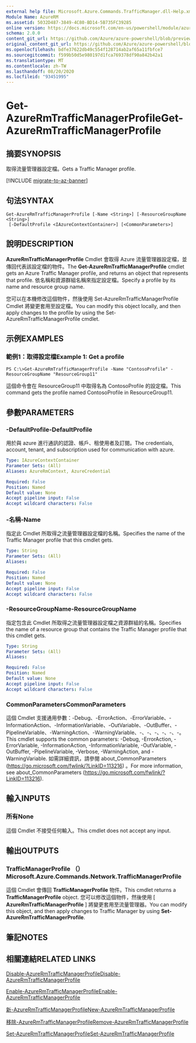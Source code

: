 ```yaml
---
external help file: Microsoft.Azure.Commands.TrafficManager.dll-Help.xml
Module Name: AzureRM
ms.assetid: 5032D487-3849-4C80-BD14-5B735FC39285
online version: https://docs.microsoft.com/en-us/powershell/module/azurerm.trafficmanager/get-azurermtrafficmanagerprofile
schema: 2.0.0
content_git_url: https://github.com/Azure/azure-powershell/blob/preview/src/ResourceManager/TrafficManager/Commands.TrafficManager2/help/Get-AzureRmTrafficManagerProfile.md
original_content_git_url: https://github.com/Azure/azure-powershell/blob/preview/src/ResourceManager/TrafficManager/Commands.TrafficManager2/help/Get-AzureRmTrafficManagerProfile.md
ms.openlocfilehash: bdfe37622db49c554f128714ab2af65a11fbfce7
ms.sourcegitcommit: f599b50d5e980197d1fca769378df90a842b42a1
ms.translationtype: MT
ms.contentlocale: zh-TW
ms.lasthandoff: 08/20/2020
ms.locfileid: "93451995"
---
```

# <span data-ttu-id="471ca-101">Get-AzureRmTrafficManagerProfile</span><span class="sxs-lookup"><span data-stu-id="471ca-101">Get-AzureRmTrafficManagerProfile</span></span>

## <span data-ttu-id="471ca-102">摘要</span><span class="sxs-lookup"><span data-stu-id="471ca-102">SYNOPSIS</span></span>
<span data-ttu-id="471ca-103">取得流量管理器設定檔。</span><span class="sxs-lookup"><span data-stu-id="471ca-103">Gets a Traffic Manager profile.</span></span>

[!INCLUDE [migrate-to-az-banner](../../includes/migrate-to-az-banner.md)]

## <span data-ttu-id="471ca-104">句法</span><span class="sxs-lookup"><span data-stu-id="471ca-104">SYNTAX</span></span>

```
Get-AzureRmTrafficManagerProfile [-Name <String>] [-ResourceGroupName <String>]
 [-DefaultProfile <IAzureContextContainer>] [<CommonParameters>]
```

## <span data-ttu-id="471ca-105">說明</span><span class="sxs-lookup"><span data-stu-id="471ca-105">DESCRIPTION</span></span>
<span data-ttu-id="471ca-106">**AzureRmTrafficManagerProfile** Cmdlet 會取得 Azure 流量管理器設定檔，並傳回代表該設定檔的物件。</span><span class="sxs-lookup"><span data-stu-id="471ca-106">The **Get-AzureRmTrafficManagerProfile** cmdlet gets an Azure Traffic Manager profile, and returns an object that represents that profile.</span></span>
<span data-ttu-id="471ca-107">依名稱和資源群組名稱來指定設定檔。</span><span class="sxs-lookup"><span data-stu-id="471ca-107">Specify a profile by its name and resource group name.</span></span>

<span data-ttu-id="471ca-108">您可以在本機修改這個物件，然後使用 Set-AzureRmTrafficManagerProfile Cmdlet 將變更套用至設定檔。</span><span class="sxs-lookup"><span data-stu-id="471ca-108">You can modify this object locally, and then apply changes to the profile by using the Set-AzureRmTrafficManagerProfile cmdlet.</span></span>

## <span data-ttu-id="471ca-109">示例</span><span class="sxs-lookup"><span data-stu-id="471ca-109">EXAMPLES</span></span>

### <span data-ttu-id="471ca-110">範例1：取得設定檔</span><span class="sxs-lookup"><span data-stu-id="471ca-110">Example 1: Get a profile</span></span>
```
PS C:\>Get-AzureRmTrafficManagerProfile -Name "ContosoProfile" -ResourceGroupName "ResourceGroup11"
```

<span data-ttu-id="471ca-111">這個命令會在 ResourceGroup11 中取得名為 ContosoProfile 的設定檔。</span><span class="sxs-lookup"><span data-stu-id="471ca-111">This command gets the profile named ContosoProfile in ResourceGroup11.</span></span>

## <span data-ttu-id="471ca-112">參數</span><span class="sxs-lookup"><span data-stu-id="471ca-112">PARAMETERS</span></span>

### <span data-ttu-id="471ca-113">-DefaultProfile</span><span class="sxs-lookup"><span data-stu-id="471ca-113">-DefaultProfile</span></span>
<span data-ttu-id="471ca-114">用於與 azure 進行通訊的認證、帳戶、租使用者及訂閱。</span><span class="sxs-lookup"><span data-stu-id="471ca-114">The credentials, account, tenant, and subscription used for communication with azure.</span></span>

```yaml
Type: IAzureContextContainer
Parameter Sets: (All)
Aliases: AzureRmContext, AzureCredential

Required: False
Position: Named
Default value: None
Accept pipeline input: False
Accept wildcard characters: False
```

### <span data-ttu-id="471ca-115">-名稱</span><span class="sxs-lookup"><span data-stu-id="471ca-115">-Name</span></span>
<span data-ttu-id="471ca-116">指定此 Cmdlet 所取得之流量管理器設定檔的名稱。</span><span class="sxs-lookup"><span data-stu-id="471ca-116">Specifies the name of the Traffic Manager profile that this cmdlet gets.</span></span>

```yaml
Type: String
Parameter Sets: (All)
Aliases: 

Required: False
Position: Named
Default value: None
Accept pipeline input: False
Accept wildcard characters: False
```

### <span data-ttu-id="471ca-117">-ResourceGroupName</span><span class="sxs-lookup"><span data-stu-id="471ca-117">-ResourceGroupName</span></span>
<span data-ttu-id="471ca-118">指定包含此 Cmdlet 所取得之流量管理器設定檔之資源群組的名稱。</span><span class="sxs-lookup"><span data-stu-id="471ca-118">Specifies the name of a resource group that contains the Traffic Manager profile that this cmdlet gets.</span></span>

```yaml
Type: String
Parameter Sets: (All)
Aliases: 

Required: False
Position: Named
Default value: None
Accept pipeline input: False
Accept wildcard characters: False
```

### <span data-ttu-id="471ca-119">CommonParameters</span><span class="sxs-lookup"><span data-stu-id="471ca-119">CommonParameters</span></span>
<span data-ttu-id="471ca-120">這個 Cmdlet 支援通用參數：-Debug、-ErrorAction、-ErrorVariable、-InformationAction、-InformationVariable、-OutVariable、-OutBuffer、-PipelineVariable、-WarningAction、-WarningVariable、-、-、-、-、-、-。</span><span class="sxs-lookup"><span data-stu-id="471ca-120">This cmdlet supports the common parameters: -Debug, -ErrorAction, -ErrorVariable, -InformationAction, -InformationVariable, -OutVariable, -OutBuffer, -PipelineVariable, -Verbose, -WarningAction, and -WarningVariable.</span></span> <span data-ttu-id="471ca-121">如需詳細資訊，請參閱 about_CommonParameters (https://go.microsoft.com/fwlink/?LinkID=113216) 。</span><span class="sxs-lookup"><span data-stu-id="471ca-121">For more information, see about_CommonParameters (https://go.microsoft.com/fwlink/?LinkID=113216).</span></span>

## <span data-ttu-id="471ca-122">輸入</span><span class="sxs-lookup"><span data-stu-id="471ca-122">INPUTS</span></span>

### <span data-ttu-id="471ca-123">所有</span><span class="sxs-lookup"><span data-stu-id="471ca-123">None</span></span>
<span data-ttu-id="471ca-124">這個 Cmdlet 不接受任何輸入。</span><span class="sxs-lookup"><span data-stu-id="471ca-124">This cmdlet does not accept any input.</span></span>

## <span data-ttu-id="471ca-125">輸出</span><span class="sxs-lookup"><span data-stu-id="471ca-125">OUTPUTS</span></span>

### <span data-ttu-id="471ca-126">TrafficManagerProfile （）</span><span class="sxs-lookup"><span data-stu-id="471ca-126">Microsoft.Azure.Commands.Network.TrafficManagerProfile</span></span>
<span data-ttu-id="471ca-127">這個 Cmdlet 會傳回 **TrafficManagerProfile** 物件。</span><span class="sxs-lookup"><span data-stu-id="471ca-127">This cmdlet returns a **TrafficManagerProfile** object.</span></span>
<span data-ttu-id="471ca-128">您可以修改這個物件，然後使用 [ **AzureRmTrafficManagerProfile** ] 將變更套用至流量管理器。</span><span class="sxs-lookup"><span data-stu-id="471ca-128">You can modify this object, and then apply changes to Traffic Manager by using **Set-AzureRmTrafficManagerProfile**.</span></span>

## <span data-ttu-id="471ca-129">筆記</span><span class="sxs-lookup"><span data-stu-id="471ca-129">NOTES</span></span>

## <span data-ttu-id="471ca-130">相關連結</span><span class="sxs-lookup"><span data-stu-id="471ca-130">RELATED LINKS</span></span>

[<span data-ttu-id="471ca-131">Disable-AzureRmTrafficManagerProfile</span><span class="sxs-lookup"><span data-stu-id="471ca-131">Disable-AzureRmTrafficManagerProfile</span></span>](./Disable-AzureRmTrafficManagerProfile.md)

[<span data-ttu-id="471ca-132">Enable-AzureRmTrafficManagerProfile</span><span class="sxs-lookup"><span data-stu-id="471ca-132">Enable-AzureRmTrafficManagerProfile</span></span>](./Enable-AzureRmTrafficManagerProfile.md)

[<span data-ttu-id="471ca-133">新-AzureRmTrafficManagerProfile</span><span class="sxs-lookup"><span data-stu-id="471ca-133">New-AzureRmTrafficManagerProfile</span></span>](./New-AzureRmTrafficManagerProfile.md)

[<span data-ttu-id="471ca-134">移除-AzureRmTrafficManagerProfile</span><span class="sxs-lookup"><span data-stu-id="471ca-134">Remove-AzureRmTrafficManagerProfile</span></span>](./Remove-AzureRmTrafficManagerProfile.md)

[<span data-ttu-id="471ca-135">Set-AzureRmTrafficManagerProfile</span><span class="sxs-lookup"><span data-stu-id="471ca-135">Set-AzureRmTrafficManagerProfile</span></span>](./Set-AzureRmTrafficManagerProfile.md)


